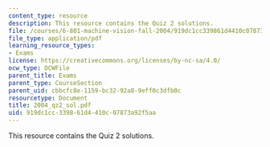 ```yaml
---
content_type: resource
description: This resource contains the Quiz 2 solutions.
file: /courses/6-801-machine-vision-fall-2004/919dc1cc339861d4410c07873a92f5aa_2004_qz2_sol.pdf
file_type: application/pdf
learning_resource_types:
- Exams
license: https://creativecommons.org/licenses/by-nc-sa/4.0/
ocw_type: OCWFile
parent_title: Exams
parent_type: CourseSection
parent_uid: cbbcfc8e-1159-bc32-92a8-9eff0c3dfb0c
resourcetype: Document
title: 2004_qz2_sol.pdf
uid: 919dc1cc-3398-61d4-410c-07873a92f5aa
---
```

This resource contains the Quiz 2 solutions.